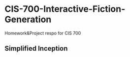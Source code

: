 # CIS-700-Interactive-Fiction-Generation
Homework&amp;Project respo for CIS 700

## Simplified Inception
